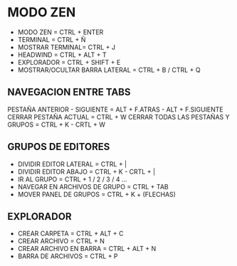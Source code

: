 # MODO ZEN

* MODO ZEN =        CTRL + ENTER
* TERMINAL =        CTRL + Ñ
* MOSTRAR TERMINAL= CTRL + J
* HEADWIND =        CTRL + ALT + T
* EXPLORADOR =      CTRL + SHIFT + E
* MOSTRAR/OCULTAR BARRA LATERAL =   CTRL + B / CTRL + Q

## NAVEGACION ENTRE TABS
PESTAÑA ANTERIOR - SIGUIENTE =        ALT + F.ATRAS - ALT + F.SIGUIENTE
CERRAR PESTAÑA ACTUAL =               CTRL + W
CERRAR TODAS LAS PESTAÑAS Y GRUPOS =  CTRL + K - CRTL + W

## GRUPOS DE EDITORES

* DIVIDIR EDITOR LATERAL =        CTRL + |
* DIVIDIR EDITOR ABAJO =          CTRL + K - CRTL + |
* IR AL GRUPO =                   CTRL + 1 / 2 / 3 / 4 ...
* NAVEGAR EN ARCHIVOS DE GRUPO =  CTRL + TAB
* MOVER PANEL DE GRUPOS =         CTRL + K + (FLECHAS) 


## EXPLORADOR

* CREAR CARPETA =           CTRL + ALT + C
* CREAR ARCHIVO =           CTRL + N
* CREAR ARCHIVO EN BARRA =  CTRL + ALT + N
* BARRA DE ARCHIVOS =       CTRL + P